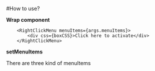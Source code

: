 #How to use?

**Wrap component**

```
	<RightClickMenu menuItems={args.menuItems}>
		<div css={boxCSS}>Click here to activate</div>
	</RightClickMenu>

```

**setMenuItems**

There are three kind of menuItems
